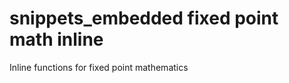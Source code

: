 snippets_embedded fixed point math inline
=========================================

Inline functions for fixed point mathematics
